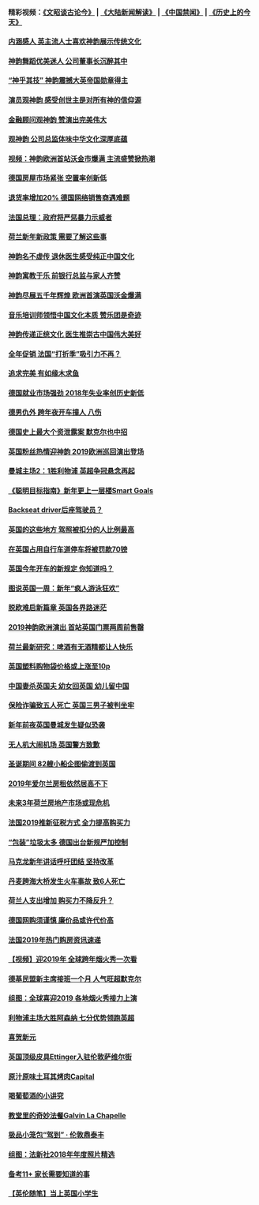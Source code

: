 #### 精彩视频：[《文昭谈古论今》](https://github.com/gfw-breaker/wenzhao/blob/master/README.md?t=01101230) | [《大陆新闻解读》](https://github.com/gfw-breaker/ntdtv-comedy/blob/master/README.md?t=01101230) | [《中国禁闻》](https://github.com/gfw-breaker/ntdtv-news/blob/master/README.md?t=01101230) | [《历史上的今天》](https://github.com/gfw-breaker/today-in-history/blob/master/README.md?t=01101230) 

#### [内涵感人 英主流人士喜欢神韵展示传统文化](../pages/nsc974/n10965374.md?t=01101230) 

#### [神韵舞蹈优美迷人 公司董事长沉醉其中](../pages/nsc974/n10965237.md?t=01101230) 

#### [“神乎其技” 神韵震撼大英帝国勋章得主](../pages/nsc974/n10964718.md?t=01101230) 

#### [演员观神韵 感受创世主是对所有神的信仰源](../pages/nsc974/n10964931.md?t=01101230) 

#### [金融顾问观神韵 赞演出完美伟大](../pages/nsc974/n10964616.md?t=01101230) 

#### [观神韵 公司总监体味中华文化深厚底蕴](../pages/nsc974/n10964581.md?t=01101230) 

#### [视频：神韵欧洲首站沃金市爆满 主流盛赞掀热潮](../pages/nsc974/n10964483.md?t=01101230) 

#### [德国房屋市场紧张 空置率创新低](../pages/nsc974/n10964397.md?t=01101230) 

#### [退货率增加20% 德国网络销售商遇难题](../pages/nsc974/n10964456.md?t=01101230) 

#### [法国总理：政府将严惩暴力示威者](../pages/nsc974/n10963993.md?t=01101230) 

#### [荷兰新年新政策 需要了解这些事](../pages/nsc974/n10963965.md?t=01101230) 

#### [神韵名不虚传 退休医生感受纯正中国文化](../pages/nsc974/n10962905.md?t=01101230) 

#### [神韵寓教于乐 前银行总监与家人齐赞](../pages/nsc974/n10962993.md?t=01101230) 

#### [神韵尽展五千年辉煌 欧洲首演英国沃金爆满](../pages/nsc974/n10962683.md?t=01101230) 

#### [音乐培训师领悟中国文化本质 赞乐团是奇迹](../pages/nsc974/n10962443.md?t=01101230) 

#### [神韵传递正统文化 医生推崇古中国伟大美好](../pages/nsc974/n10962397.md?t=01101230) 

#### [全年促销 法国“打折季”吸引力不再？](../pages/nsc974/n10961553.md?t=01101230) 

#### [追求完美 有如缘木求鱼](../pages/nsc974/n10962255.md?t=01101230) 

#### [德国就业市场强劲 2018年失业率创历史新低](../pages/nsc974/n10961491.md?t=01101230) 

#### [德男仇外 跨年夜开车撞人 八伤](../pages/nsc974/n10961367.md?t=01101230) 

#### [德国史上最大个资泄露案 默克尔也中招](../pages/nsc974/n10960100.md?t=01101230) 

#### [英国粉丝热情迎神韵 2019欧洲巡回演出登场](../pages/nsc974/n10958683.md?t=01101230) 

#### [曼城主场2：1胜利物浦 英超争冠悬念再起](../pages/nsc974/n10954843.md?t=01101230) 

#### [《聪明目标指南》新年更上一层楼Smart Goals](../pages/nsc974/n10954583.md?t=01101230) 

#### [Backseat driver后座驾驶员？](../pages/nsc974/n10954192.md?t=01101230) 

#### [英国的这些地方 驾照被扣分的人比例最高](../pages/nsc974/n10954152.md?t=01101230) 

#### [在英国占用自行车道停车将被罚款70镑](../pages/nsc974/n10954142.md?t=01101230) 

#### [英国今年开车的新规定 你知道吗？](../pages/nsc974/n10953267.md?t=01101230) 

#### [图说英国一周：新年“疯人游泳狂欢”](../pages/nsc974/n10953234.md?t=01101230) 

#### [脱欧难启新篇章 英国各界路迷茫](../pages/nsc974/n10951727.md?t=01101230) 

#### [2019神韵欧洲演出 首站英国门票两周前售罄](../pages/nsc974/n10951678.md?t=01101230) 

#### [荷兰最新研究：啤酒有无酒精都让人快乐](../pages/nsc974/n10950834.md?t=01101230) 

#### [英国塑料购物袋价格或上涨至10p](../pages/nsc974/n10951770.md?t=01101230) 

#### [中国妻杀英国夫 幼女回英国 幼儿留中国](../pages/nsc974/n10951754.md?t=01101230) 

#### [保险诈骗致五人死亡 英国三男子被判坐牢](../pages/nsc974/n10951747.md?t=01101230) 

#### [新年前夜英国曼城发生疑似恐袭](../pages/nsc974/n10951741.md?t=01101230) 

#### [无人机大闹机场 英国警方致歉](../pages/nsc974/n10951733.md?t=01101230) 

#### [圣诞期间 82艘小船企图偷渡到英国](../pages/nsc974/n10951711.md?t=01101230) 

#### [2019年爱尔兰房租依然居高不下](../pages/nsc974/n10950906.md?t=01101230) 

#### [未来3年荷兰房地产市场或现危机](../pages/nsc974/n10950888.md?t=01101230) 

#### [法国2019推新征税方式 全力提高购买力](../pages/nsc974/n10946987.md?t=01101230) 

#### [“包装”垃圾太多 德国出台新规严加控制](../pages/nsc974/n10948358.md?t=01101230) 

#### [马克龙新年讲话呼吁团结 坚持改革](../pages/nsc974/n10947012.md?t=01101230) 

#### [丹麦跨海大桥发生火车事故 致6人死亡](../pages/nsc974/n10948353.md?t=01101230) 

#### [荷兰人支出增加 购买力不降反升？](../pages/nsc974/n10948390.md?t=01101230) 

#### [德国网购须谨慎 廉价品或许代价高](../pages/nsc974/n10948233.md?t=01101230) 

#### [法国2019年热门购房资讯速递](../pages/nsc974/n10947033.md?t=01101230) 

#### [【视频】迎2019年 全球跨年烟火秀一次看](../pages/nsc974/n10946627.md?t=01101230) 

#### [德基民盟新主席接班一个月 人气旺超默克尔](../pages/nsc974/n10946634.md?t=01101230) 

#### [组图：全球喜迎2019 各地烟火秀接力上演](../pages/nsc974/n10945584.md?t=01101230) 

#### [利物浦主场大胜阿森纳 七分优势领跑英超](../pages/nsc974/n10945421.md?t=01101230) 

#### [喜贺新元](../pages/nsc974/n10936605.md?t=01101230) 

#### [英国顶级皮具Ettinger入驻伦敦萨维尔街](../pages/nsc974/n10936595.md?t=01101230) 

#### [原汁原味土耳其烤肉Capital](../pages/nsc974/n10936573.md?t=01101230) 

#### [喝葡萄酒的小讲究](../pages/nsc974/n10936535.md?t=01101230) 

#### [教堂里的奇妙法餐Galvin La Chapelle](../pages/nsc974/n10935913.md?t=01101230) 

#### [极品小笼包“驾到” · 伦敦鼎泰丰](../pages/nsc974/n10935791.md?t=01101230) 

#### [组图：法新社2018年年度照片精选](../pages/nsc974/n10935213.md?t=01101230) 

#### [备考11+ 家长需要知道的事](../pages/nsc974/n10934312.md?t=01101230) 

#### [【英伦随笔】当上英国小学生](../pages/nsc974/n10934305.md?t=01101230) 

